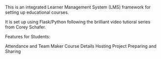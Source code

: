 This is an integrated Learner Management System (LMS) framework for setting up educational courses. 

It is set up using Flask/Python following the brilliant video tutioral series from Corey Schafer. 

Features for Students:

Attendance and Team Maker
Course Details Hosting
Project Preparing and Sharing